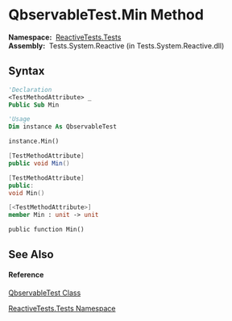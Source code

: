 # QbservableTest.Min Method

**Namespace:**  [ReactiveTests.Tests](ReactiveTests.Tests\ReactiveTests.Tests.md)  
**Assembly:**  Tests.System.Reactive (in Tests.System.Reactive.dll)

## Syntax

```vb
'Declaration
<TestMethodAttribute> _
Public Sub Min
```

```vb
'Usage
Dim instance As QbservableTest

instance.Min()
```

```csharp
[TestMethodAttribute]
public void Min()
```

```c++
[TestMethodAttribute]
public:
void Min()
```

```fsharp
[<TestMethodAttribute>]
member Min : unit -> unit 
```

```jscript
public function Min()
```

## See Also

#### Reference

[QbservableTest Class](QbservableTest\QbservableTest.md)

[ReactiveTests.Tests Namespace](ReactiveTests.Tests\ReactiveTests.Tests.md)




